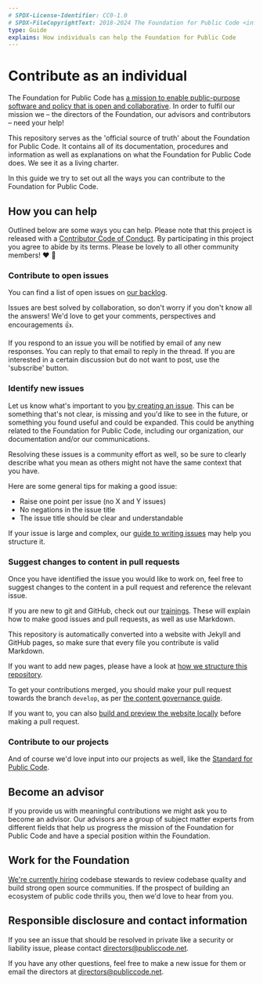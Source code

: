 ```yaml
---
# SPDX-License-Identifier: CC0-1.0
# SPDX-FileCopyrightText: 2018-2024 The Foundation for Public Code <info@publiccode.net>
type: Guide
explains: How individuals can help the Foundation for Public Code
---
```


# Contribute as an individual

The Foundation for Public Code has [a mission to enable public-purpose software and policy that is open and collaborative](../organization/mission.md).
In order to fulfil our mission we – the directors of the Foundation, our advisors and contributors – need your help!

This repository serves as the 'official source of truth' about the Foundation for Public Code.
It contains all of its documentation, procedures and information as well as explanations on what the Foundation for Public Code does.
We see it as a living charter.

In this guide we try to set out all the ways you can contribute to the Foundation for Public Code.

## How you can help

Outlined below are some ways you can help.
Please note that this project is released with a [Contributor Code of Conduct](../CODE_OF_CONDUCT.md).
By participating in this project you agree to abide by its terms.
Please be lovely to all other community members! :heart: :rainbow:

### Contribute to open issues

You can find a list of open issues on [our backlog](https://github.com/publiccodenet/about/issues).

Issues are best solved by collaboration, so don't worry if you don't know all the answers!
We'd love to get your comments, perspectives and encouragements 👍.

If you respond to an issue you will be notified by email of any new responses.
You can reply to that email to reply in the thread.
If you are interested in a certain discussion but do not want to post, use the 'subscribe' button.

### Identify new issues

Let us know what's important to you [by creating an issue](https://github.com/publiccodenet/about/issues/new).
This can be something that's not clear, is missing and you'd like to see in the future, or something you found useful and could be expanded.
This could be anything related to the Foundation for Public Code, including our organization, our documentation and/or our communications.

Resolving these issues is a community effort as well, so be sure to clearly describe what you mean as others might not have the same context that you have.

Here are some general tips for making a good issue:

* Raise one point per issue (no X and Y issues)
* No negations in the issue title
* The issue title should be clear and understandable

If your issue is large and complex, our [guide to writing issues](../activities/trainings/writing-issues.md) may help you structure it.

### Suggest changes to content in pull requests

Once you have identified the issue you would like to work on, feel free to suggest changes to the content in a pull request and reference the relevant issue.

If you are new to git and GitHub, check out our [trainings](../activities/trainings/index.md).
These will explain how to make good issues and pull requests, as well as use Markdown.

This repository is automatically converted into a website with Jekyll and GitHub pages, so make sure that every file you contribute is valid Markdown.

If you want to add new pages, please have a look at [how we structure this repository](../activities/documentation/index.md).

To get your contributions merged, you should make your pull request towards the branch `develop`, as per [the content governance guide](../GOVERNANCE.md).

If you want to, you can also [build and preview the website locally](../README.md) before making a pull request.

### Contribute to our projects

And of course we'd love input into our projects as well, like the [Standard for Public Code](https://standard.publiccode.net/).

## Become an advisor

If you provide us with meaningful contributions we might ask you to become an advisor.
Our advisors are a group of subject matter experts from different fields that help us progress the mission of the Foundation for Public Code and have a special position within the Foundation.

## Work for the Foundation

[We're currently hiring](https://publiccode.net/careers) codebase stewards to review codebase quality and build strong open source communities.
If the prospect of building an ecosystem of public code thrills you, then we'd love to hear from you.

## Responsible disclosure and contact information

If you see an issue that should be resolved in private like a security or liability issue, please contact directors@publiccode.net.

If you have any other questions, feel free to make a new issue for them or email the directors at directors@publiccode.net.
